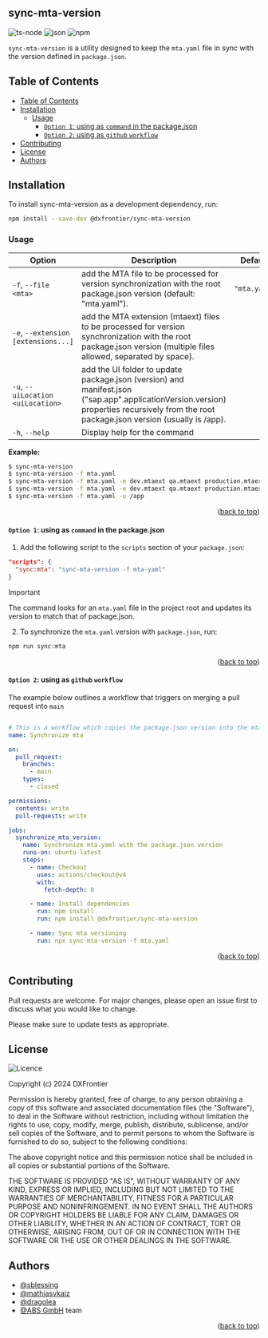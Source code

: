 <h2> sync-mta-version </h2>

![ts-node](https://img.shields.io/badge/ts--node-3178C6?style=for-the-badge&logo=ts-node&logoColor=white)
![json](https://img.shields.io/badge/json-5E5C5C?style=for-the-badge&logo=json&logoColor=white)
![npm](https://img.shields.io/badge/npm-CB3837?style=for-the-badge&logo=npm&logoColor=white)

`sync-mta-version` is a utility designed to keep the `mta.yaml` file in sync with the version defined in `package.json`. 

## Table of Contents

- [Table of Contents](#table-of-contents)
- [Installation](#installation)
  - [Usage](#usage)
    - [`Option 1`: using as `command` in the package.json](#option-1-using-as-command-in-the-packagejson)
    - [`Option 2`: using as `github` `workflow`](#option-2-using-as-github-workflow)
- [Contributing](#contributing)
- [License](#license)
- [Authors](#authors)

## Installation

To install sync-mta-version as a development dependency, run:

```bash
npm install --save-dev @dxfrontier/sync-mta-version
```

### Usage

| Option                              | Description                                                                                 | Default                 |
|-------------------------------------|---------------------------------------------------------------------------------------------|-------------------------|
| `-f`, `--file <mta>`                | add the MTA file to be processed for version synchronization with the root package.json version (default: "mta.yaml").                                                           | `"mta.yaml"`            |
| `-e`, `--extension [extensions...]` | add the MTA extension (mtaext) files to be processed for version synchronization with the root package.json version (multiple files allowed, separated by space). |                         |
| `-u`, `--uiLocation <uiLocation>`   | add the UI folder to update package.json (version) and manifest.json ("sap.app".applicationVersion.version) properties recursively from the root package.json version (usually is /app).                                                           |                         |
| `-h`, `--help`                      | Display help for the command                                                                |                         |

**Example:**

```bash
$ sync-mta-version
$ sync-mta-version -f mta.yaml
$ sync-mta-version -f mta.yaml -e dev.mtaext qa.mtaext production.mtaext
$ sync-mta-version -f mta.yaml -e dev.mtaext qa.mtaext production.mtaext -u /app
$ sync-mta-version -f mta.yaml -u /app
```
<p align="right">(<a href="#table-of-contents">back to top</a>)</p>

#### `Option 1`: using as `command` in the package.json 

1. Add the following script to the `scripts` section of your `package.json`: 
   
```json
"scripts": {
  "sync:mta": "sync-mta-version -f mta-yaml"
}
```

> [!IMPORTANT]
> The command looks for an `mta.yaml` file in the project root and updates its version to match that of package.json.

2. To synchronize the `mta.yaml` version with `package.json`, run:

```bash
npm run sync:mta
```

<p align="right">(<a href="#table-of-contents">back to top</a>)</p>


#### `Option 2`: using as `github` `workflow` 


The example below outlines a workflow that triggers on merging a pull request into `main`

```yaml

# This is a workflow which copies the package.json version into the mta.yaml after the `Pull request` was merged
name: Synchronize mta

on:
  pull_request:
    branches:
      - main
    types:
      - closed

permissions:
  contents: write
  pull-requests: write

jobs:
  synchronize_mta_version:
    name: Synchronize mta.yaml with the package.json version 
    runs-on: ubuntu-latest
    steps:
      - name: Checkout
        uses: actions/checkout@v4
        with:
          fetch-depth: 0

      - name: Install dependencies
        run: npm install
        run: npm install @dxfrontier/sync-mta-version

      - name: Sync mta versioning
        run: npx sync-mta-version -f mta.yaml
```

<p align="right">(<a href="#table-of-contents">back to top</a>)</p>

<!-- 
#### `Option 2`: using `sync-mta-version` in the `husky` + `lint-staged` github hooks

1. Install [Husky](https://typicode.github.io/husky/get-started.html)

```bash
npm install --save-dev husky
```

2. Run the following husky command:

```bash
npx husky init
```

> [!TIP]
> The `init` command simplifies setting up husky in a project. It creates a `pre-commit` script in `.husky/` and updates the `prepare` script in `package.json`. Modifications can be made later to suit your workflow.

3. Install [lint-staged](https://github.com/lint-staged/lint-staged)

```bash
npm install --save-dev lint-staged 
```

4. Add a `script` command `package.json` - `scripts`:

```json
"scripts": {
  "sync:mta:version":"sync-mta-version"
}
```

5. Add a configuration `lint-staged` in your `package.json`:

```json
{
  "name": "sync-mta-version",
  "scripts": {
    // Added this line in step 4
    "sync:mta:version":"sync-mta-version"
  },
  "devDependencies": {
    // ...
    "husky": "^9.1.5",
    "lint-staged": "^15.2.9",
  },
  // Add below line to your package.json
  "lint-staged": {
    "**/*.ts": [
      "npm run sync:mta:version"
    ]
  }
}
```

6. Add in the `.husky` `pre-commit` hook the following command:

```bash
npx lint-staged
```

7. Try do a commit :

```bash
git commit -m "Keep calm and commit"
```

Now the `sync:mta:version` command will copy the `package.json` `version` in your `mta.yaml` to keep them both in sync.

<p align="right">(<a href="#table-of-contents">back to top</a>)</p> -->

## Contributing

Pull requests are welcome. For major changes, please open an issue first
to discuss what you would like to change.

Please make sure to update tests as appropriate.

## License

![Licence](https://img.shields.io/github/license/Ileriayo/markdown-badges?style=for-the-badge)

Copyright (c) 2024 DXFrontier

Permission is hereby granted, free of charge, to any person obtaining a copy
of this software and associated documentation files (the "Software"), to deal
in the Software without restriction, including without limitation the rights
to use, copy, modify, merge, publish, distribute, sublicense, and/or sell
copies of the Software, and to permit persons to whom the Software is
furnished to do so, subject to the following conditions:

The above copyright notice and this permission notice shall be included in all
copies or substantial portions of the Software.

THE SOFTWARE IS PROVIDED "AS IS", WITHOUT WARRANTY OF ANY KIND, EXPRESS OR
IMPLIED, INCLUDING BUT NOT LIMITED TO THE WARRANTIES OF MERCHANTABILITY,
FITNESS FOR A PARTICULAR PURPOSE AND NONINFRINGEMENT. IN NO EVENT SHALL THE
AUTHORS OR COPYRIGHT HOLDERS BE LIABLE FOR ANY CLAIM, DAMAGES OR OTHER
LIABILITY, WHETHER IN AN ACTION OF CONTRACT, TORT OR OTHERWISE, ARISING FROM,
OUT OF OR IN CONNECTION WITH THE SOFTWARE OR THE USE OR OTHER DEALINGS IN THE
SOFTWARE.

## Authors

- [@sblessing](https://github.com/sblessing)
- [@mathiasvkaiz](https://github.com/mathiasvkaiz)
- [@dragolea](https://github.com/dragolea)
- [@ABS GmbH](https://www.abs-gmbh.de/) team

<p align="right">(<a href="#table-of-contents">back to top</a>)</p>
